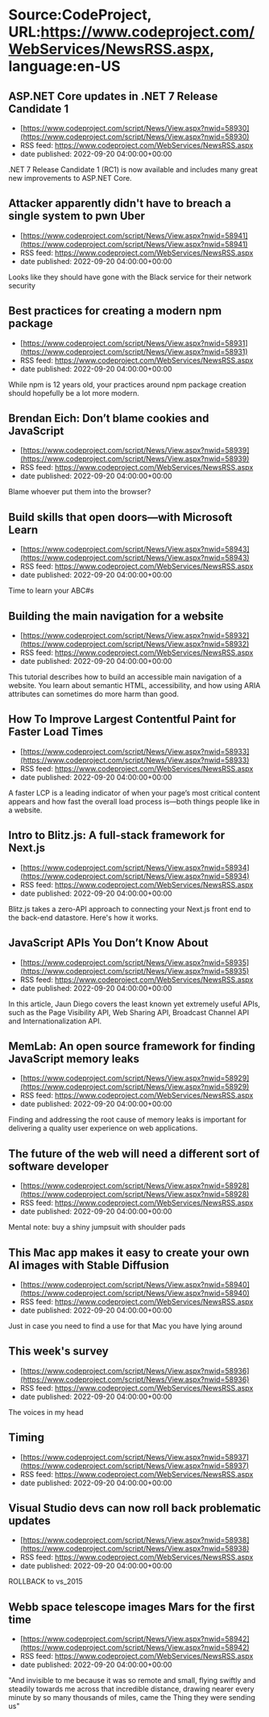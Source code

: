 # Source:CodeProject, URL:https://www.codeproject.com/WebServices/NewsRSS.aspx, language:en-US

## ASP.NET Core updates in .NET 7 Release Candidate 1
 - [https://www.codeproject.com/script/News/View.aspx?nwid=58930](https://www.codeproject.com/script/News/View.aspx?nwid=58930)
 - RSS feed: https://www.codeproject.com/WebServices/NewsRSS.aspx
 - date published: 2022-09-20 04:00:00+00:00

.NET 7 Release Candidate 1 (RC1) is now available and includes many great new improvements to ASP.NET Core.

## Attacker apparently didn't have to breach a single system to pwn Uber
 - [https://www.codeproject.com/script/News/View.aspx?nwid=58941](https://www.codeproject.com/script/News/View.aspx?nwid=58941)
 - RSS feed: https://www.codeproject.com/WebServices/NewsRSS.aspx
 - date published: 2022-09-20 04:00:00+00:00

Looks like they should have gone with the Black service for their network security

## Best practices for creating a modern npm package
 - [https://www.codeproject.com/script/News/View.aspx?nwid=58931](https://www.codeproject.com/script/News/View.aspx?nwid=58931)
 - RSS feed: https://www.codeproject.com/WebServices/NewsRSS.aspx
 - date published: 2022-09-20 04:00:00+00:00

While npm is 12 years old, your practices around npm package creation should hopefully be a lot more modern.

## Brendan Eich: Don’t blame cookies and JavaScript
 - [https://www.codeproject.com/script/News/View.aspx?nwid=58939](https://www.codeproject.com/script/News/View.aspx?nwid=58939)
 - RSS feed: https://www.codeproject.com/WebServices/NewsRSS.aspx
 - date published: 2022-09-20 04:00:00+00:00

Blame whoever put them into the browser?

## Build skills that open doors—with Microsoft Learn
 - [https://www.codeproject.com/script/News/View.aspx?nwid=58943](https://www.codeproject.com/script/News/View.aspx?nwid=58943)
 - RSS feed: https://www.codeproject.com/WebServices/NewsRSS.aspx
 - date published: 2022-09-20 04:00:00+00:00

Time to learn your ABC#s

## Building the main navigation for a website
 - [https://www.codeproject.com/script/News/View.aspx?nwid=58932](https://www.codeproject.com/script/News/View.aspx?nwid=58932)
 - RSS feed: https://www.codeproject.com/WebServices/NewsRSS.aspx
 - date published: 2022-09-20 04:00:00+00:00

This tutorial describes how to build an accessible main navigation of a website. You learn about semantic HTML, accessibility, and how using ARIA attributes can sometimes do more harm than good.

## How To Improve Largest Contentful Paint for Faster Load Times
 - [https://www.codeproject.com/script/News/View.aspx?nwid=58933](https://www.codeproject.com/script/News/View.aspx?nwid=58933)
 - RSS feed: https://www.codeproject.com/WebServices/NewsRSS.aspx
 - date published: 2022-09-20 04:00:00+00:00

A faster LCP is a leading indicator of when your page’s most critical content appears and how fast the overall load process is—both things people like in a website.

## Intro to Blitz.js: A full-stack framework for Next.js
 - [https://www.codeproject.com/script/News/View.aspx?nwid=58934](https://www.codeproject.com/script/News/View.aspx?nwid=58934)
 - RSS feed: https://www.codeproject.com/WebServices/NewsRSS.aspx
 - date published: 2022-09-20 04:00:00+00:00

Blitz.js takes a zero-API approach to connecting your Next.js front end to the back-end datastore. Here's how it works.

## JavaScript APIs You Don’t Know About
 - [https://www.codeproject.com/script/News/View.aspx?nwid=58935](https://www.codeproject.com/script/News/View.aspx?nwid=58935)
 - RSS feed: https://www.codeproject.com/WebServices/NewsRSS.aspx
 - date published: 2022-09-20 04:00:00+00:00

In this article, Jaun Diego covers the least known yet extremely useful APIs, such as the Page Visibility API, Web Sharing API, Broadcast Channel API and Internationalization API.

## MemLab: An open source framework for finding JavaScript memory leaks
 - [https://www.codeproject.com/script/News/View.aspx?nwid=58929](https://www.codeproject.com/script/News/View.aspx?nwid=58929)
 - RSS feed: https://www.codeproject.com/WebServices/NewsRSS.aspx
 - date published: 2022-09-20 04:00:00+00:00

Finding and addressing the root cause of memory leaks is important for delivering a quality user experience on web applications.

## The future of the web will need a different sort of software developer
 - [https://www.codeproject.com/script/News/View.aspx?nwid=58928](https://www.codeproject.com/script/News/View.aspx?nwid=58928)
 - RSS feed: https://www.codeproject.com/WebServices/NewsRSS.aspx
 - date published: 2022-09-20 04:00:00+00:00

Mental note: buy a shiny jumpsuit with shoulder pads

## This Mac app makes it easy to create your own AI images with Stable Diffusion
 - [https://www.codeproject.com/script/News/View.aspx?nwid=58940](https://www.codeproject.com/script/News/View.aspx?nwid=58940)
 - RSS feed: https://www.codeproject.com/WebServices/NewsRSS.aspx
 - date published: 2022-09-20 04:00:00+00:00

Just in case you need to find a use for that Mac you have lying around

## This week's survey
 - [https://www.codeproject.com/script/News/View.aspx?nwid=58936](https://www.codeproject.com/script/News/View.aspx?nwid=58936)
 - RSS feed: https://www.codeproject.com/WebServices/NewsRSS.aspx
 - date published: 2022-09-20 04:00:00+00:00

The voices in my head

## Timing
 - [https://www.codeproject.com/script/News/View.aspx?nwid=58937](https://www.codeproject.com/script/News/View.aspx?nwid=58937)
 - RSS feed: https://www.codeproject.com/WebServices/NewsRSS.aspx
 - date published: 2022-09-20 04:00:00+00:00



## Visual Studio devs can now roll back problematic updates
 - [https://www.codeproject.com/script/News/View.aspx?nwid=58938](https://www.codeproject.com/script/News/View.aspx?nwid=58938)
 - RSS feed: https://www.codeproject.com/WebServices/NewsRSS.aspx
 - date published: 2022-09-20 04:00:00+00:00

ROLLBACK to vs_2015

## Webb space telescope images Mars for the first time
 - [https://www.codeproject.com/script/News/View.aspx?nwid=58942](https://www.codeproject.com/script/News/View.aspx?nwid=58942)
 - RSS feed: https://www.codeproject.com/WebServices/NewsRSS.aspx
 - date published: 2022-09-20 04:00:00+00:00

"And invisible to me because it was so remote and small, flying swiftly and steadily towards me across that incredible distance, drawing nearer every minute by so many thousands of miles, came the Thing they were sending us"

